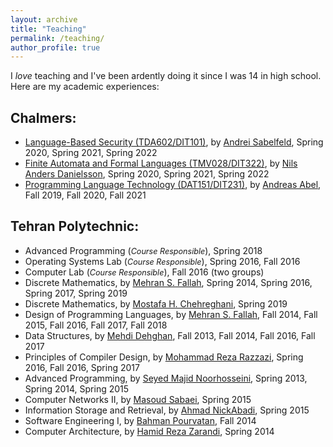 ```yaml
---
layout: archive
title: "Teaching"
permalink: /teaching/
author_profile: true
---
```



I *love* teaching and I've been ardently doing it since I was 14 in high school. Here are my academic experiences:

## Chalmers:
- [Language-Based Security (TDA602/DIT101)](https://student.portal.chalmers.se/en/chalmersstudies/courseinformation/pages/searchcourse.aspx?course_id=18436&parsergrp=3), by [Andrei Sabelfeld](https://www.cse.chalmers.se/~andrei/), Spring 2020, Spring 2021, Spring 2022
- [Finite Automata and Formal Languages (TMV028/DIT322)](https://student.portal.chalmers.se/en/chalmersstudies/courseinformation/Pages/SearchCourse.aspx?course_id=32016&parsergrp=3), by [Nils Anders Danielsson](http://www.cse.chalmers.se/~nad/), Spring 2020, Spring 2021, Spring 2022
- [Programming Language Technology (DAT151/DIT231)](http://www.cse.chalmers.se/edu/course/DAT151_Programming_Language_Technology/), by [Andreas Abel](http://www.cse.chalmers.se/~abela/), Fall 2019, Fall 2020, Fall 2021

## Tehran Polytechnic: 
- Advanced Programming (<i style='font-size: 0.9em;'>Course Responsible</i>), Spring 2018
- Operating Systems Lab (<i style='font-size: 0.9em;'>Course Responsible</i>), Spring 2016, Fall 2016
- Computer Lab (<i style='font-size: 0.9em;'>Course Responsible</i>), Fall 2016 (two groups)
- Discrete Mathematics, by [Mehran S. Fallah](http://aut.ac.ir/msfallah), Spring 2014, Spring 2016, Spring 2017, Spring 2019
- Discrete Mathematics, by [Mostafa H. Chehreghani](https://sites.google.com/site/mostafahchehreghani/), Spring 2019
- Design of Programming Languages, by [Mehran S. Fallah](http://aut.ac.ir/msfallah), Fall 2014, Fall 2015, Fall 2016, Fall 2017, Fall 2018
- Data Structures, by [Mehdi Dehghan](http://aut.ac.ir/dehghan), Fall 2013, Fall 2014, Fall 2016, Fall 2017
- Principles of Compiler Design, by [Mohammad Reza Razzazi](http://aut.ac.ir/razzazi), Spring 2016, Fall 2016, Spring 2017
- Advanced Programming, by [Seyed Majid Noorhosseini](http://aut.ac.ir/majidnh), Spring 2013, Spring 2014, Spring 2015
- Computer Networks II, by [Masoud Sabaei](http://aut.ac.ir/sabaei), Spring 2015
- Information Storage and Retrieval, by [Ahmad NickAbadi](http://aut.ac.ir/nickabadi), Spring 2015
- Software Engineering I, by [Bahman Pourvatan](https://ir.linkedin.com/in/bahman-pourvatan-98b6252a), Fall 2014
- Computer Architecture, by [Hamid Reza Zarandi](http://aut.ac.ir/h_zarandi), Spring 2014
